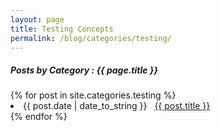 ```yaml
---
layout: page
title: Testing Concepts
permalink: /blog/categories/testing/
---
```


<h5 class="mt-3"> Posts by Category : {{ page.title }} </h5>


<div class="card">
{% for post in site.categories.testing %}
 <li class="category-posts"><span>{{ post.date | date_to_string }}</span> &nbsp; <a href="{{ post.url }}">{{ post.title }}</a></li>
{% endfor %}
</div>

